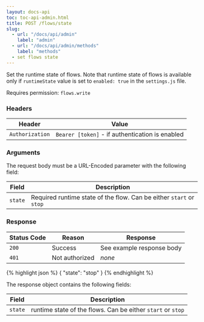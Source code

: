```yaml
---
layout: docs-api
toc: toc-api-admin.html
title: POST /flows/state
slug:
  - url: "/docs/api/admin"
    label: "admin"
  - url: "/docs/api/admin/methods"
    label: "methods"
  - set flows state
---
```


Set the runtime state of flows. Note that runtime state of flows is available only if
`runtimeState` value is set to `enabled: true` in the `settings.js` file.

Requires permission: <code>flows.write</code>

### Headers

Header | Value
-------|-------
`Authorization` | `Bearer [token]` - if authentication is enabled


### Arguments

The request body must be a URL-Encoded parameter with the following field:


Field        | Description
-------------|------------------------
`state`      | Required runtime state of the flow. Can be either `start` or `stop` 

### Response

Status Code | Reason         | Response
------------|----------------|--------------
`200`       | Success        | See example response body
`401`       | Not authorized | _none_

{% highlight json %}
{
    "state": "stop"
}
{% endhighlight %}

The response object contains the following fields:

Field          | Description
---------------|------------
`state`        | runtime state of the flows. Can be either `start` or `stop`